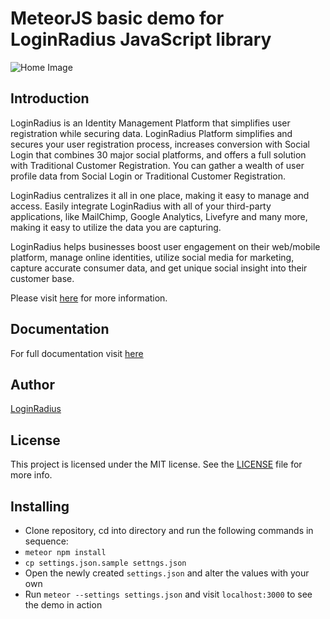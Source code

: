 # MeteorJS basic demo for LoginRadius JavaScript library 
![Home Image](http://docs.lrcontent.com/resources/github/banner-1544x500.png)

## Introduction ##
LoginRadius is an Identity Management Platform that simplifies user registration while securing data. LoginRadius Platform simplifies and secures your user registration process, increases conversion with Social Login that combines 30 major social platforms, and offers a full solution with Traditional Customer Registration. You can gather a wealth of user profile data from Social Login or Traditional Customer Registration.

LoginRadius centralizes it all in one place, making it easy to manage and access. Easily integrate LoginRadius with all of your third-party applications, like MailChimp, Google Analytics, Livefyre and many more, making it easy to utilize the data you are capturing.

LoginRadius helps businesses boost user engagement on their web/mobile platform, manage online identities, utilize social media for marketing, capture accurate consumer data, and get unique social insight into their customer base.

Please visit [here](http://www.loginradius.com/) for more information.

## Documentation
For full documentation visit [here](https://docs.loginradius.com/api/v2/deployment/demos/meteor-demo)

## Author

[LoginRadius](https://www.loginradius.com/)

## License

This project is licensed under the MIT license. See the [LICENSE](LICENSE) file for more info.


## Installing

* Clone repository, cd into directory and run the following commands in sequence: 
* `meteor npm install`
* `cp settings.json.sample settngs.json`
* Open the newly created `settings.json` and alter the values with your own 
* Run `meteor --settings settings.json` and visit `localhost:3000` to see the demo in action 